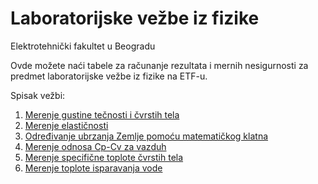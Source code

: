 # Laboratorijske vežbe iz fizike
Elektrotehnički fakultet u Beogradu

Ovde možete naći tabele za računanje rezultata i mernih nesigurnosti za predmet laboratorijske vežbe iz fizike na ETF-u.

Spisak vežbi:  
1. [Merenje gustine tečnosti i čvrstih tela](https://github.com/stevansan/Laboratorijske-vezbe-iz-fizike/raw/master/Lab%20fizika%20-%20Vezba%20%231.xlsx) 
2. [Merenje elastičnosti](https://github.com/stevansan/Laboratorijske-vezbe-iz-fizike/raw/master/Lab%20fizika%20-%20Vezba%20%232.xlsx)  
3. [Određivanje ubrzanja Zemlje pomoću matematičkog klatna](https://github.com/stevansan/Laboratorijske-vezbe-iz-fizike/raw/master/Lab%20fizika%20-%20Vezba%20%233.xlsx)  
4. [Merenje odnosa Cp-Cv za vazduh](https://github.com/stevansan/Laboratorijske-vezbe-iz-fizike/raw/master/Lab%20fizika%20-%20Vezba%20%234.xlsx)  
5. [Merenje specifične toplote čvrstih tela](https://github.com/stevansan/Laboratorijske-vezbe-iz-fizike/raw/master/Lab%20fizika%20-%20Vezba%20%235.xlsx)  
6. [Merenje toplote isparavanja vode](https://github.com/stevansan/Laboratorijske-vezbe-iz-fizike/raw/master/Lab%20fizika%20-%20Vezba%20%236.xlsx)  
